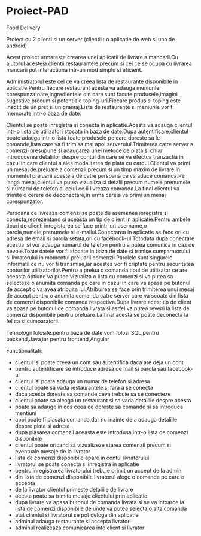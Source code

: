 # Proiect-PAD
Food Delivery

Proiect cu 2 clienti si un server (clientii : o aplicatie de web si una de android)

Acest proiect urmareste crearea unei aplicatii de livrare a mancarii.Cu ajutorul acesteia clientii,restaurantele,precum si cei ce se ocupa cu livrarea mancarii pot interactiona intr-un mod simplu si eficient.



Administratorul este cel ce va creea lista de restaurante disponibile in aplicatie.Pentru fiecare restaurant acesta va adauga meniurile corespunzatoare,ingredientele din care sunt facute produsele,imagini sugestive,precum si potentiale toping-uri.Fiecare produs si toping este insotit de un pret si un gramaj.Lista de restaurante si meniurile vor fi memorate intr-o baza de date.



Clientul se poate inregistra si conecta in aplicatie.Acesta va adauga clientul intr-o lista de utilizatori stocata in baza de date.Dupa autentificare,clientul poate adauga intr-o lista toate produsele pe care doreste sa le comande,lista care va fi trimisa mai apoi serverului.Trimiterea catre server a comenzii presupune si adaugarea unei metode de plata si chiar introducerea detaliilor despre contul din care se va efectua tranzactia in cazul in care clientul a ales modalitatea de plata cu cardul.Clientul va primi un mesaj de preluare a comenzii,precum si un timp maxim de livrare in momentul preluarii acesteia de catre persoana ce va aduce comanda.Pe langa mesaj,clientul va putea vizualiza si detalii precum numele,prenumele si numarul de telefon al celui ce ii livreaza comanda.La final clientul va trimite o cerere de deconectare,in urma careia va primi un mesaj corespunzator.



Persoana ce livreaza comenzi se poate de asemenea inregistra si conecta,reprezentand si aceasta un tip de client in aplicatie.Pentru ambele tipuri de clienti inregistarea se face printr-un username,o parola,numele,prenumele si e-mailul.Conectarea in aplicatie se face ori cu adresa de email si parola setata,ori cu facebook-ul.Totodata dupa conectare acestia isi vor adauga numarul de telefon pentru a putea comunica in caz de nevoie.Toate datele vor fi stocate in baza de date si trimise cumparatorului si livratorului in momentul preluarii comenzii.Parolele sunt singurele informatii ce nu vor fi transmise,iar acestea vor fi criptate pentru securitatea conturilor utilizatorilor.Pentru a prelua o comanda tipul de utilizator ce are aceasta optiune va putea vizualiza o lista cu comenzi si va putea sa selecteze o anumita comanda pe care in cazul in care va apasa pe butonul de accept o va avea atribuita lui.Atribuirea se face prin trimiterea unui mesaj de accept pentru o anumita comanda catre server care va scoate din lista de comenzi disponibile comanda respectiva.Dupa livrare acest tip de client va apasa pe butonul de comanda livrata si astfel va putea reveni la lista de comenzi disponibile pentru preluare.La final acesta se poate deconecta la fel ca si cumparatorii.


Tehnologii folosite:pentru baza de date vom folosi SQL,pentru backend,Java,iar pentru frontend,Angular


Functionalitati:
- clientul isi poate creea un cont sau autentifica daca are deja un cont
- pentru autentificare se introduce adresa de mail si parola sau facebook-ul
- clientul isi poate adauga un numar de telefon si adresa
- clientul poate sa vada restaurantele si fara a se conecta 
- daca acesta doreste sa comande ceva trebuie sa se conecteze
- clientul poate sa aleaga un restaurant si sa vada detaliile despre acesta
- poate sa adauge in cos ceea ce doreste sa comande si sa introduca mentiuni
- apoi poate fi plasata comanda,dar nu inainte de a adauga detaliile despre plata si adresa
- dupa plasarea comenzii aceasta este introdusa intr-o lista de comenzi disponibile
- clientul poate oricand sa vizualizeze starea comenzii precum si eventuale mesaje de la livrator 
- lista de comenzi disponibile apare in contul livratorului
- livratorul se poate conecta si inregistra in aplicatie
- pentru inregistrarea livratorului trebuie primit un accept de la admin
- din lista de comenzi disponibile livratorul alege o comanda pe care o accepta 
- de la livrator clientul primeste detaliile de livrare
- acesta poate sa trimita mesaje clientului prin aplicatie
- dupa livrare va apasa butonul de comanda livrata si se va intoarce la lista de comenzi disponibile de unde va putea selecta o alta comanda
- atat clientul si livratorul se pot deloga din aplicatie
- adminul adauga restaurante si accepta livratori
- adminul realizeaza comunicarea inte client si livrator

